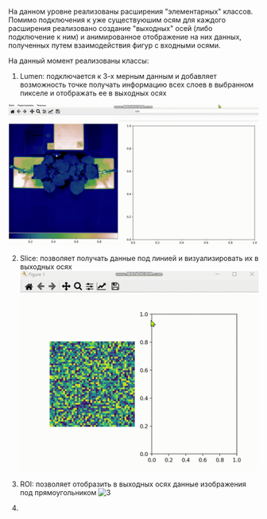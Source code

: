 На данном уровне реализованы расширения "элементарных" классов. Помимо подключения к уже существуюшим осям для каждого расширения реализовано создание "выходных" осей (либо подключение к ним) и анимированное отображение на них данных, полученных путем взаимодействия фигур с входными осями. 

На данный момент реализованы классы:
1. Lumen: подключается к 3-х мерным данным и добавляет возможность точке получать информацию всех слоев в выбранном пикселе и отображать ее в выходных осях

![1](demo/lumen_demo.gif)

2. Slice: позволяет получать данные под линией и визуализировать их в выходных осях
![2](demo/slice_demo.gif)

3. ROI: позволяет отобразить в выходных осях данные изображения под прямоугольником
![3](demo/roi_demo.gif)
4. 

